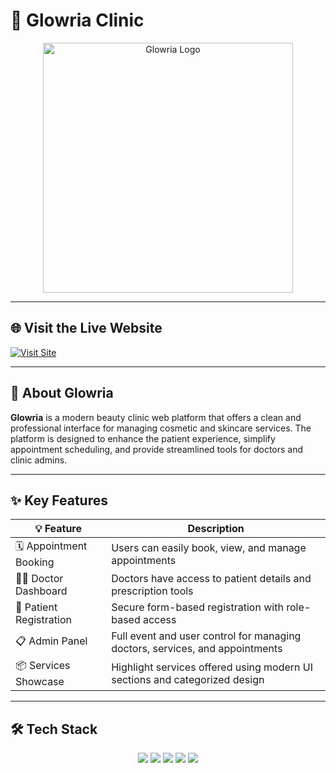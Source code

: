 # 💫 Glowria Clinic

<p align="center">
  <img src="https://github.com/user-attachments/assets/d62297dd-2e34-4477-9aab-ef58106f374d" width="400" alt="Glowria Logo"/>
</p>

---

## 🌐 Visit the Live Website
[![Visit Site](https://img.shields.io/badge/Visit%20Website-Glowria--Clinic-blueviolet?style=for-the-badge)](https://glowria-clinic.infinityfreeapp.com/Glowria-Clinic/Home.html)

---

## 📝 About Glowria
**Glowria** is a modern beauty clinic web platform that offers a clean and professional interface for managing cosmetic and skincare services. The platform is designed to enhance the patient experience, simplify appointment scheduling, and provide streamlined tools for doctors and clinic admins.

---

## ✨ Key Features

| 💡 Feature             | Description                                                                           |
|------------------------|---------------------------------------------------------------------------------------|
| 🗓 Appointment Booking | Users can easily book, view, and manage appointments                                 |
| 👩‍⚕️ Doctor Dashboard   | Doctors have access to patient details and prescription tools                        |
| 📝 Patient Registration | Secure form-based registration with role-based access                               |
| 📋 Admin Panel         | Full event and user control for managing doctors, services, and appointments         |
| 📦 Services Showcase    | Highlight services offered using modern UI sections and categorized design          |

---

## 🛠 Tech Stack

<p align="center">
  <img src="https://img.shields.io/badge/HTML5-E34F26?style=for-the-badge&logo=html5&logoColor=white"/>
  <img src="https://img.shields.io/badge/CSS3-1572B6?style=for-the-badge&logo=css3&logoColor=white"/>
  <img src="https://img.shields.io/badge/JavaScript-F7DF1E?style=for-the-badge&logo=javascript&logoColor=black"/>
  <img src="https://img.shields.io/badge/PHP-777BB4?style=for-the-badge&logo=php&logoColor=white"/>
  <img src="https://img.shields.io/badge/MySQL-4479A1?style=for-the-badge&logo=mysql&logoColor=white"/>
</p>
